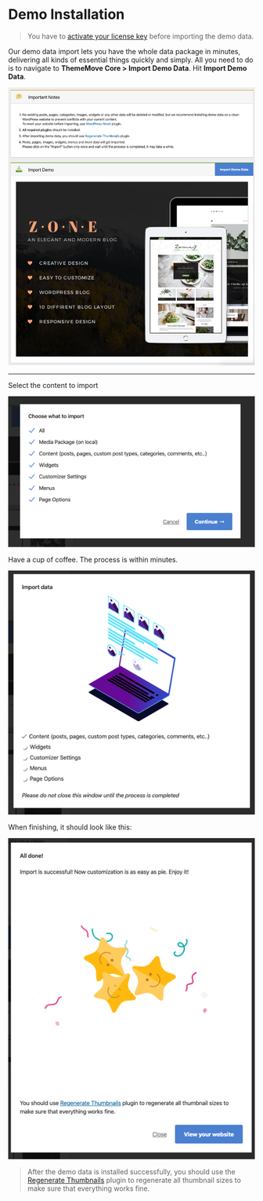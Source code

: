 # Demo Installation

> You have to [activate your license key](theme-license.md) before importing the demo data.

Our demo data import lets you have the whole data package in minutes, delivering all kinds of essential things quickly and simply. All you need to do is to navigate to **ThemeMove Core > Import Demo Data**. Hit **Import Demo Data**.

![Install demo](images/install-demo.png)

---
Select the content to import

![Select import options](images/select-import-options.png)

Have a cup of coffee. The process is within minutes.

![Importing](images/import-data.png)

When finishing, it should look like this:

![Import success](images/import-success.png)

> After the demo data is installed successfully, you should use the [Regenerate Thumbnails](https://wordpress.org/plugins/regenerate-thumbnails/) plugin to regenerate all thumbnail sizes to make sure that everything works fine.